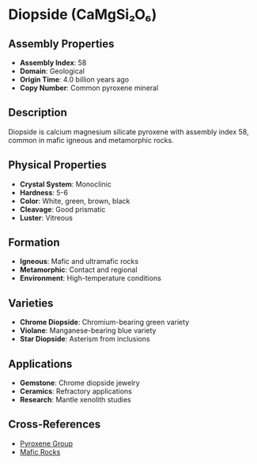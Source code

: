 # Diopside (CaMgSi₂O₆)

## Assembly Properties
- **Assembly Index**: 58
- **Domain**: Geological
- **Origin Time**: 4.0 billion years ago
- **Copy Number**: Common pyroxene mineral

## Description
Diopside is calcium magnesium silicate pyroxene with assembly index 58, common in mafic igneous and metamorphic rocks.

## Physical Properties
- **Crystal System**: Monoclinic
- **Hardness**: 5-6
- **Color**: White, green, brown, black
- **Cleavage**: Good prismatic
- **Luster**: Vitreous

## Formation
- **Igneous**: Mafic and ultramafic rocks
- **Metamorphic**: Contact and regional
- **Environment**: High-temperature conditions

## Varieties
- **Chrome Diopside**: Chromium-bearing green variety
- **Violane**: Manganese-bearing blue variety
- **Star Diopside**: Asterism from inclusions

## Applications
- **Gemstone**: Chrome diopside jewelry
- **Ceramics**: Refractory applications
- **Research**: Mantle xenolith studies

## Cross-References
- [Pyroxene Group](/domains/geological/minerals/pyroxene.md)
- [Mafic Rocks](/domains/geological/rocks/mafic.md)
